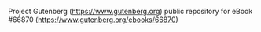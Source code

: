 Project Gutenberg (https://www.gutenberg.org) public repository for
eBook #66870 (https://www.gutenberg.org/ebooks/66870)
